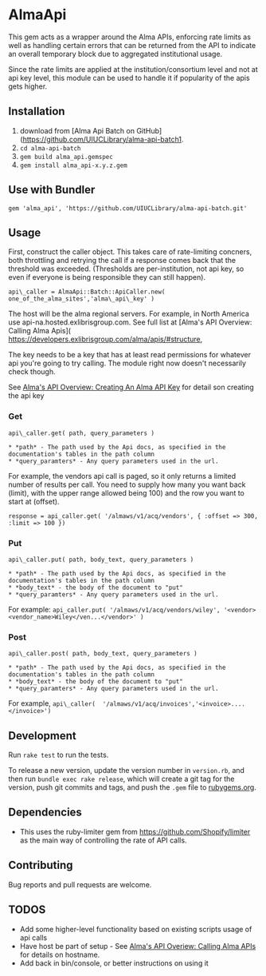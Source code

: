 # AlmaApi

This gem acts as a wrapper around the Alma APIs, enforcing rate limits as well as handling certain errors that can be returned from the API to indicate an overall temporary block due to aggregated institutional usage.  

Since the rate limits are applied at the institution/consortium level and not at api key level, this module can be used to handle it if popularity of the apis gets higher.

## Installation

  1. download from [Alma Api Batch on GitHub](https://github.com/UIUCLibrary/alma-api-batch1.
  1. `cd alma-api-batch`
  1. `gem build alma_api.gemspec`
  1. `gem install alma_api-x.y.z.gem` 
   
## Use with Bundler 

`gem 'alma_api', 'https://github.com/UIUCLibrary/alma-api-batch.git'`




## Usage

First, construct the caller object. This takes care of rate-limiting concners, both throttling and retrying the call if a response comes back that the threshold was exceeded. (Thresholds are per-institution, not api key, so even if everyone is being responsible they can still happen).

`api\_caller = AlmaApi::Batch::ApiCaller.new( one_of_the_alma_sites','alma\_api\_key' )`


The host will be the alma regional servers. For example, in North America use api-na.hosted.exlibrisgroup.com. See full list at [Alma's API Overview: Calling Alma Apis]( https://developers.exlibrisgroup.com/alma/apis/#structure,

The key needs to be a key that has at least read permissions for whatever api you're going to try calling. The module right now doesn't necessarily check though.

See [Alma's API Overview: Creating An Alma API Key]( https://developers.exlibrisgroup.com/alma/apis/#defining ) for detail son creating the api key 



### Get

    

`api\_caller.get( path, query_parameters )`


    * *path* - The path used by the Api docs, as specified in the documentation's tables in the path column
    * *query_paramters* - Any query parameters used in the url.

For example, the vendors api call is paged, so it only returns a limited number of results per call. You need to supply how many you want back (limit), with the upper range allowed being 100) and the row you want to start at (offset).


`response = api_caller.get( '/almaws/v1/acq/vendors', { :offset => 300, :limit => 100 })`


### Put

`api\_caller.put( path, body_text, query_parameters )`

    * *path* - The path used by the Api docs, as specified in the documentation's tables in the path column
    * *body_text* - the body of the document to "put"
    * *query_paramters* - Any query parameters used in the url.


For example:
`api_caller.put( '/almaws/v1/acq/vendors/wiley', '<vendor><vendor_name>Wiley</ven...</vendor>' )`



### Post


`api\_caller.post( path, body_text, query_parameters )`

    * *path* - The path used by the Api docs, as specified in the documentation's tables in the path column
    * *body_text* - the body of the document to "put"
    * *query_paramters* - Any query parameters used in the url.

For example, `api\_caller(  '/almaws/v1/acq/invoices','<invoice>....</invoice>')`

## Development

Run `rake test` to run the tests. 

To release a new version, update the version number in `version.rb`, and then run `bundle exec rake release`, which will create a git tag for the version, push git commits and tags, and push the `.gem` file to [rubygems.org](https://rubygems.org).

## Dependencies

* This uses the ruby-limiter gem from https://github.com/Shopify/limiter as the main way of controlling the rate of API calls.
## Contributing

Bug reports and pull requests are welcome. 


## TODOS

  * Add some higher-level functionality based on existing scripts usage of api calls
  * Have host be part of setup - See [Alma's API Overiew: Calling Alma APIs]( https://developers.exlibrisgroup.com/alma/apis/#calling ) for details on hostname.
  * Add back in bin/console, or better instructions on using it


  
  




